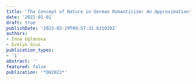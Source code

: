 ```yaml
---
title: 'The Concept of Nature in German Romanticism: An Approximation'
date: '2022-01-01'
draft: true
publishDate: '2023-05-29T09:57:32.621020Z'
authors:
- Inna Uglanova
- Evelyn Gius
publication_types:
- '1'
abstract: ''
featured: false
publication: '*DH2022*'
---
```


